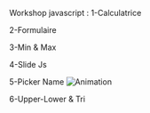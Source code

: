 Workshop javascript :
1-Calculatrice

2-Formulaire

3-Min & Max

4-Slide Js

5-Picker Name
![Animation](https://user-images.githubusercontent.com/63611548/143229997-cb3c9ba1-e6f3-4ac1-ba6a-b6249665675e.gif)

6-Upper-Lower & Tri
